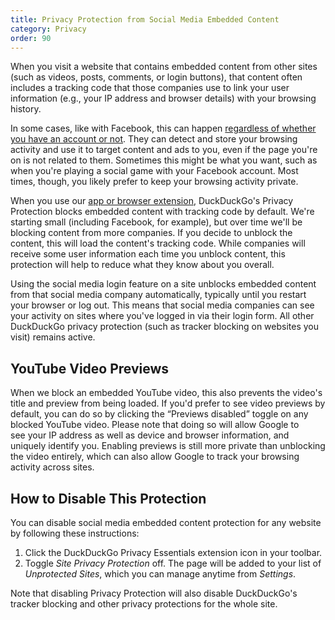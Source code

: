 ```yaml
---
title: Privacy Protection from Social Media Embedded Content
category: Privacy
order: 90
---
```


When you visit a website that contains embedded content from other sites (such as videos, posts, comments, or login buttons), that content often includes a tracking code that those companies use to link your user information (e.g., your IP address and browser details) with your browsing history.

In some cases, like with Facebook, this can happen [regardless of whether you have an account or not](https://www.makeuseof.com/tag/facebook-shadow-profiles/). They can detect and store your browsing activity and use it to target content and ads to you, even if the page you're on is not related to them. Sometimes this might be what you want, such as when you're playing a social game with your Facebook account. Most times, though, you likely prefer to keep your browsing activity private.

When you use our [app or browser extension](https://duckduckgo.com/app), DuckDuckGo's Privacy Protection blocks embedded content with tracking code by default. We're starting small (including Facebook, for example), but over time we'll be blocking content from more companies. If you decide to unblock the content, this will load the content's tracking code. While companies will receive some user information each time you unblock content, this protection will help to reduce what they know about you overall.

Using the social media login feature on a site unblocks embedded content from that social media company automatically, typically until you restart your browser or log out. This means that social media companies can see your activity on sites where you've logged in via their login form. All other DuckDuckGo privacy protection (such as tracker blocking on websites you visit) remains active.

## YouTube Video Previews

When we block an embedded YouTube video, this also prevents the video's title and preview from being loaded. If you'd prefer to see video previews by default, you can do so by clicking the “Previews disabled” toggle on any blocked YouTube video. Please note that doing so will allow Google to see your IP address as well as device and browser information, and uniquely identify you. Enabling previews is still more private than unblocking the video entirely, which can also allow Google to track your browsing activity across sites.

## How to Disable This Protection

You can disable social media embedded content protection for any website by following these instructions:

1. Click the DuckDuckGo Privacy Essentials extension icon in your toolbar.
2. Toggle _Site Privacy Protection_ off. The page will be added to your list of _Unprotected Sites_, which you can manage anytime from _Settings_.

Note that disabling Privacy Protection will also disable DuckDuckGo's tracker blocking and other privacy protections for the whole site.
